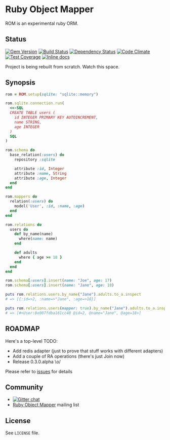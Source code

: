 # Ruby Object Mapper

ROM is an experimental ruby ORM.

## Status

[![Gem Version](https://badge.fury.io/rb/rom.svg)][gem]
[![Build Status](https://travis-ci.org/rom-rb/rom.svg?branch=master)][travis]
[![Dependency Status](https://gemnasium.com/rom-rb/rom.png)][gemnasium]
[![Code Climate](https://codeclimate.com/github/rom-rb/rom/badges/gpa.svg)][codeclimate]
[![Test Coverage](https://codeclimate.com/github/rom-rb/rom/badges/coverage.svg)][codeclimate]
[![Inline docs](http://inch-ci.org/github/rom-rb/rom.svg?branch=master)][inchpages]

[gem]: https://rubygems.org/gems/rom
[travis]: https://travis-ci.org/rom-rb/rom
[gemnasium]: https://gemnasium.com/rom-rb/rom
[codeclimate]: https://codeclimate.com/github/rom-rb/rom
[coveralls]: https://coveralls.io/r/rom-rb/rom
[inchpages]: http://inch-ci.org/github/rom-rb/rom/

Project is being rebuilt from scratch. Watch this space.

## Synopsis

``` ruby
rom = ROM.setup(sqlite: "sqlite::memory")

rom.sqlite.connection.run(
  <<-SQL
  CREATE TABLE users (
    id INTEGER PRIMARY KEY AUTOINCREMENT,
    name STRING,
    age INTEGER
  )
  SQL
)

rom.schema do
  base_relation(:users) do
    repository :sqlite

    attribute :id, Integer
    attribute :name, String
    attribute :age, Integer
  end
end

rom.mappers do
  relation(:users) do
    model('User', :id, :name, :age)
  end
end

rom.relations do
  users do
    def by_name(name)
      where(name: name)
    end

    def adults
      where { age >= 18 }
    end
  end
end

rom.schema[:users].insert(name: "Joe", age: 17)
rom.schema[:users].insert(name: "Jane", age: 18)

puts rom.relations.users.by_name("Jane").adults.to_a.inspect
# => [{:id=>2, :name=>"Jane", :age=>18}]

puts rom.relations.users(mapper: true).by_name("Jane").adults.to_a.inspect
# => [#<User:0x007fdba161cc48 @id=2, @name="Jane", @age=18>]
```

## ROADMAP

Here's a top-level TODO:

* Add redis adapter (just to prove that stuff works with different adapters)
* Add a couple of RA operations (there's just Join now)
* Release 0.3.0.alpha \o/

Please refer to [issues](https://github.com/rom-rb/rom/issues) for details

## Community

* [![Gitter chat](https://badges.gitter.im/rom-rb/chat.png)](https://gitter.im/rom-rb/chat)
* [Ruby Object Mapper](https://groups.google.com/forum/#!forum/rom-rb) mailing list

## License

See `LICENSE` file.
